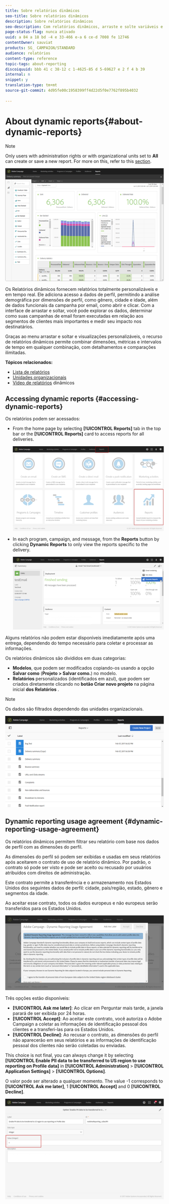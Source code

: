 ```yaml
---
title: Sobre relatórios dinâmicos
seo-title: Sobre relatórios dinâmicos
description: Sobre relatórios dinâmicos
seo-description: Com relatórios dinâmicos, arraste e solte variáveis e dimensões em seu ambiente de forma livre e analise o sucesso de suas campanhas.
page-status-flag: nunca ativado
uuid: a 84 a 18 bd -4 e 33-466 e-a 6 ce-d 7008 fe 12746
contentOwner: sauviat
products: SG_ CAMPAIGN/STANDARD
audience: relatórios
content-type: reference
topic-tags: about-reporting
discoiquuid: bbb 41 c 38-12 c 1-4625-85 d 5-69627 e 2 f 4 b 39
internal: n
snippet: y
translation-type: tm+mt
source-git-commit: 4d95fe00c1958399ff4d22d5f0e7762f895b4032

---
```



# About dynamic reports{#about-dynamic-reports}

>[!NOTE]
>
>Only users with administration rights or with organizational units set to **All** can create or save a new report. For more on this, refer to this [section](../../administration/using/users-management.md).

![](assets/dynamic_report_intro.png)

Os Relatórios dinâmicos fornecem relatórios totalmente personalizáveis e em tempo real. Ele adiciona acesso a dados de perfil, permitindo a análise demográfica por dimensões de perfil, como gênero, cidade e idade, além de dados funcionais da campanha por email, como abrir e clicar. Com a interface de arrastar e soltar, você pode explorar os dados, determinar como suas campanhas de email foram executadas em relação aos segmentos de clientes mais importantes e medir seu impacto nos destinatários.

Graças ao menu arrastar e soltar e visualizações personalizáveis, o recurso de relatórios dinâmicos permite combinar dimensões, métricas e intervalos de tempo em qualquer combinação, com detalhamentos e comparações ilimitadas.


**Tópicos relacionados:**

* [Lista de relatórios](../../reporting/using/defining-the-report-period.md)
* [Unidades organizacionais](../../administration/using/organizational-units.md)
* [Vídeo de relatórios](https://helpx.adobe.com/campaign/kt/acs/using/acs-creating-a-dynamic-report-feature-video-use.html) dinâmicos

## Accessing dynamic reports {#accessing-dynamic-reports}

Os relatórios podem ser acessados:

* From the home page by selecting **[!UICONTROL Reports]** tab in the top bar or the **[!UICONTROL Reports]** card to access reports for all deliveries.

   ![](assets/campaign_reports_access.png)

* In each program, campaign, and message, from the **Reports** button by clicking **Dynamic Reports** to only view the reports specific to the delivery.

   ![](assets/campaign_reports_description.png)

Alguns relatórios não podem estar disponíveis imediatamente após uma entrega, dependendo do tempo necessário para coletar e processar as informações.

Os relatórios dinâmicos são divididos em duas categorias:

* **Modelos**, que podem ser modificados copiando-os usando a opção **Salvar como** (**Projeto &gt; Salvar como.**) no modelo.
* **Relatórios** personalizados (identificados em azul), que podem ser criados diretamente clicando no **botão Criar novo projeto** na página inicial **dos Relatórios** .

>[!NOTE]
>
>Os dados são filtrados dependendo das unidades organizacionais.

![](assets/dynamic_report_overview.png)


## Dynamic reporting usage agreement {#dynamic-reporting-usage-agreement}

Os relatórios dinâmicos permitem filtrar seu relatório com base nos dados de perfil com as dimensões do perfil.

As dimensões do perfil só podem ser exibidas e usadas em seus relatórios após aceitarem o contrato de uso de relatório dinâmico. Por padrão, o contrato só pode ser visto e pode ser aceito ou recusado por usuários atribuídos com direitos de administração.

Este contrato permite a transferência e o armazenamento nos Estados Unidos dos seguintes dados de perfil: cidade, país/região, estado, gênero e segmentos da idade.

Ao aceitar esse contrato, todos os dados europeus e não europeus serão transferidos para os Estados Unidos.

![](assets/pii_window.png)

Três opções estão disponíveis:

* **[!UICONTROL Ask me later]**: Ao clicar em Perguntar mais tarde, a janela parará de ser exibida por 24 horas.
* **[!UICONTROL Accept]**: Ao aceitar este contrato, você autoriza o Adobe Campaign a coletar as informações de identificação pessoal dos clientes e a transferi-las para os Estados Unidos.
* **[!UICONTROL Decline]**: Ao recusar o contrato, as dimensões do perfil não aparecerão em seus relatórios e as informações de identificação pessoal dos clientes não serão coletadas ou enviadas.

This choice is not final, you can always change it by selecting **[!UICONTROL Enable PII data to be transferred to US region to use reporting on Profile data]** in **[!UICONTROL Administration]** &gt; **[!UICONTROL Application Settings]** &gt; **[!UICONTROL Options]**.

O valor pode ser alterado a qualquer momento. The value -1 corresponds to **[!UICONTROL Ask me later]**, 1 **[!UICONTROL Accept]** and 0 **[!UICONTROL Decline]**.

![](assets/pii_window_2.png)

